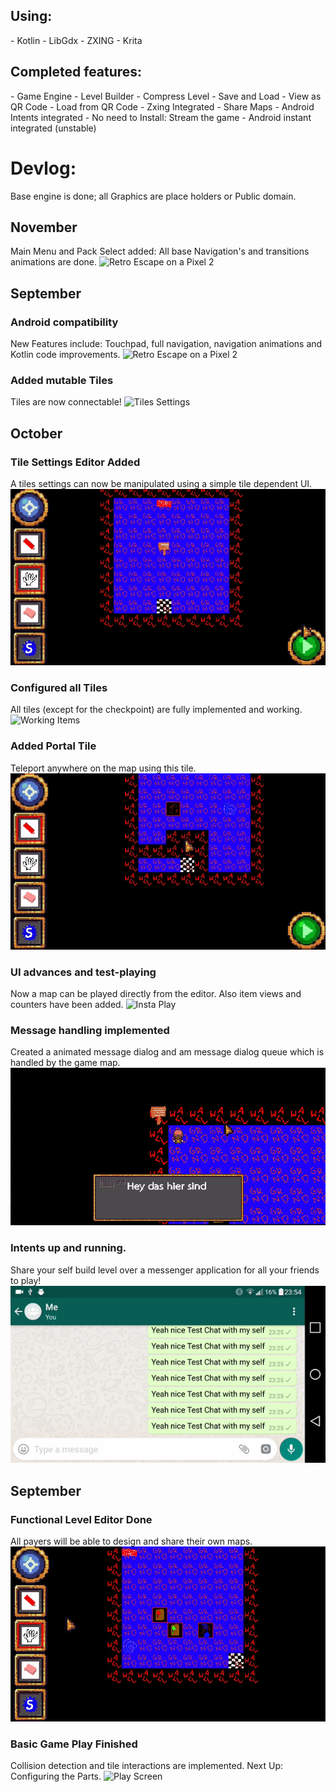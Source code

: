 <h2> Using: </h2>
- Kotlin
- LibGdx
- ZXING
- Krita

<h2> Completed features: </h2>
- Game Engine
- Level Builder
 - Compress Level
 - Save and Load
 - View as QR Code
- Load from QR Code
 - Zxing Integrated
- Share Maps
 - Android Intents integrated
- No need to Install: Stream the game
 - Android instant integrated (unstable)

<h1> Devlog: </h1>
Base engine is done; all Graphics are place holders or Public domain.

<h2> November </h2>
Main Menu and Pack Select added: All base Navigation's and transitions animations are done.
<img src="BlogImages/img13.gif" alt="Retro Escape on a Pixel 2">

<h2> September </h2>

<h3> Android compatibility </h3>
New Features include: Touchpad, full navigation, navigation animations and Kotlin code improvements.
<img src="BlogImages/img10.gif" alt="Retro Escape on a Pixel 2">


<h3>Added mutable Tiles</h3>
Tiles are now connectable!
<img src="BlogImages/img9.gif" alt="Tiles Settings">

<h2> October </h2>

<h3>Tile Settings Editor Added</h3>
A tiles settings can now be manipulated using a simple tile dependent UI.
<img src="BlogImages/img6.gif" alt="Tiles Settings">

<h3>Configured all Tiles</h3>
All tiles (except for the checkpoint) are fully implemented and working.
<img src="BlogImages/img7.gif" alt="Working Items">

<h3> Added Portal Tile </h3>
Teleport anywhere on the map using this tile.
<img src="BlogImages/img8.gif" alt="Teleport">

<h3> UI advances and test-playing </h3>
Now a map can be played directly from the editor. Also item views and counters have been added.

<img src="BlogImages/img5.gif" alt="Insta Play">

<h3> Message handling implemented </h3>
Created a animated message dialog and am message dialog queue which is handled by the game map.

<img src="BlogImages/img4.gif" alt="Dialog">

<h3> Intents up and running. </h3>
Share your self build level over a messenger application for all your friends to play! 

<img src="BlogImages/img3.gif" alt="Android Intents">

<h2> September </h2>

<h3> Functional Level Editor Done </h3>
All payers will be able to design and share their own maps.

<img src="BlogImages/img1.gif" alt="Level Builder">

<h3> Basic Game Play Finished </h3>
Collision detection and tile interactions are implemented.
Next Up: Configuring the Parts.

<img src="BlogImages/img2.gif" alt="Play Screen">
